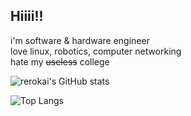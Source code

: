 ## Hiiii!!

i'm software & hardware engineer  
love linux, robotics, computer networking  
hate my ~~useless~~ college   
  
![rerokai's GitHub stats](https://github-readme-stats.vercel.app/api?username=rerokai&show_icons=true&theme=graywhite) 

![Top Langs](https://github-readme-stats.vercel.app/api/top-langs/?username=rerokai&layout=compact&theme=graywhite)







